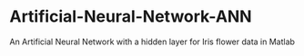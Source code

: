 # Artificial-Neural-Network-ANN
An Artificial Neural Network with a hidden layer for Iris flower data in Matlab
